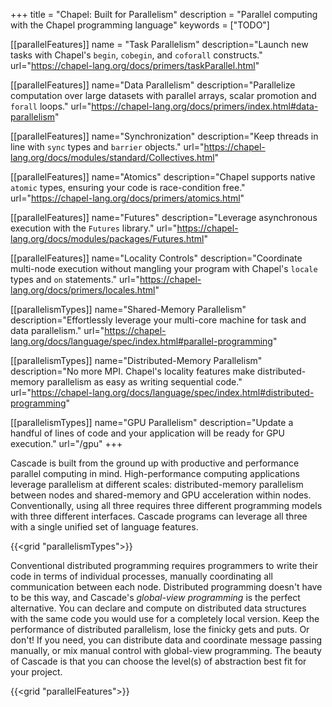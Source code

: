+++
title = "Chapel: Built for Parallelism"
description = "Parallel computing with the Chapel programming language"
keywords = ["TODO"]

[[parallelFeatures]]
  name = "Task Parallelism"
  description="Launch new tasks with Chapel's `begin`, `cobegin`, and `coforall` constructs."
  url="https://chapel-lang.org/docs/primers/taskParallel.html"

[[parallelFeatures]]
  name="Data Parallelism"
  description="Parallelize computation over large datasets with parallel arrays, scalar promotion and `forall` loops."
  url="https://chapel-lang.org/docs/primers/index.html#data-parallelism"

[[parallelFeatures]]
  name="Synchronization"
  description="Keep threads in line with `sync` types and `barrier` objects."
  url="https://chapel-lang.org/docs/modules/standard/Collectives.html"

[[parallelFeatures]]
  name="Atomics"
  description="Chapel supports native `atomic` types, ensuring your code is race-condition free."
  url="https://chapel-lang.org/docs/primers/atomics.html"

[[parallelFeatures]]
  name="Futures"
  description="Leverage asynchronous execution with the `Futures` library."
  url="https://chapel-lang.org/docs/modules/packages/Futures.html"

[[parallelFeatures]]
  name="Locality Controls"
  description="Coordinate multi-node execution without mangling your program with Chapel's `locale` types and `on` statements."
  url="https://chapel-lang.org/docs/primers/locales.html"

[[parallelismTypes]]
  name="Shared-Memory Parallelism"
  description="Effortlessly leverage your multi-core machine for task and data parallelism."
  url="https://chapel-lang.org/docs/language/spec/index.html#parallel-programming"

[[parallelismTypes]]
  name="Distributed-Memory Parallelism"
  description="No more MPI. Chapel's locality features make distributed-memory parallelism as easy as writing sequential code."
  url="https://chapel-lang.org/docs/language/spec/index.html#distributed-programming"

[[parallelismTypes]]
  name="GPU Parallelism"
  description="Update a handful of lines of code and your application will be ready for GPU execution."
  url="/gpu"
+++

Cascade is built from the ground up with productive and performance parallel computing in mind. High-performance computing applications leverage parallelism at different scales: distributed-memory parallelism between nodes and shared-memory and GPU acceleration within nodes. Conventionally, using all three requires three different programming models with three different interfaces. Cascade programs can leverage all three with a single unified set of language features. 

{{<grid "parallelismTypes">}}

Conventional distributed programming requires programmers to write their code in terms of individual processes, manually coordinating all communication between each node. Distributed programming doesn't have to be this way, and Cascade's _global-view programming_ is the perfect alternative. You can declare and compute on distributed data structures with the same code you would use for a completely local version. Keep the performance of distributed parallelism, lose the finicky gets and puts. Or don't! If you need, you can distribute data and coordinate message passing manually, or mix manual control with global-view programming. The beauty of Cascade is that you can choose the level(s) of abstraction best fit for your project.

{{<grid "parallelFeatures">}}

